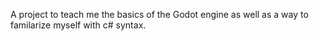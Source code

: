 A project to teach me the basics of the Godot engine as well as a way to familarize myself with c# syntax.
